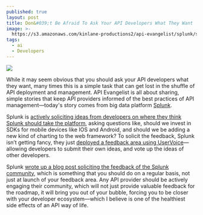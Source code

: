 ```yaml
---
published: true
layout: post
title: Don&#039;t Be Afraid To Ask Your API Developers What They Want
image: >-
  https://s3.amazonaws.com/kinlane-productions2/api-evangelist/splunk/splunk-logo.gif
tags:
  - ai
  - Developers
---
```

[![](https://s3.amazonaws.com/kinlane-productions2/api-evangelist/splunk/splunk-logo.gif)](http://www.splunk.com/)

While it may seem obvious that you should ask your API developers what they want, many times this is a simple task that can get lost in the shuffle of API deployment and management. API Evangelist is all about sharing, simple stories that keep API providers informed of the best practices of API management—today's story comes from big data platform [Splunk](http://www.splunk.com/).

Splunk is [actively soliciting ideas from developers on where they think Splunk should take the platform](https://splunkdev.uservoice.com/forums/235348-dev-platform), asking questions like, should we invest in SDKs for mobile devices like IOS and Android, and should we be adding a new kind of charting to the web framework? To solicit the feedback, Splunk isn’t getting fancy, they just [deployed a feedback area using UserVoice](https://splunkdev.uservoice.com/forums/235348-dev-platform)—allowing developers to submit their own ideas, and vote up the ideas of other developers.

Splunk [wrote up a blog post soliciting the feedback of the Splunk community](http://blogs.splunk.com/2014/01/28/help-us-grow-the-splunk-developer-platform-with-your-ideas-and-votes/), which is something that you should do on a regular basis, not just at launch of your feedback area. Any API provider should be actively engaging their community, which will not just provide valuable feedback for the roadmap, it will bring you out of your bubble, forcing you to be closer with your developer ecosystem—which I believe is one of the healthiest side effects of an API way of life.